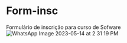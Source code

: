 # Form-insc
Formulário de inscrição para curso de Sofware
![WhatsApp Image 2023-05-14 at 2 31 19 PM](https://github.com/frayluis08/Form-insc/assets/101528171/2a01104d-f06d-426a-98d6-6dc53a1e8e18)
